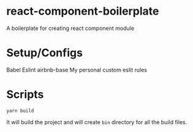 # react-component-boilerplate
A boilerplate for creating react component module

# Setup/Configs

Babel
Eslint
  airbnb-base
  My personal custom eslit rules
  
 # Scripts
 
 `yarn build`
 
 It will build the project and will create `bin` directory for all the build files.
